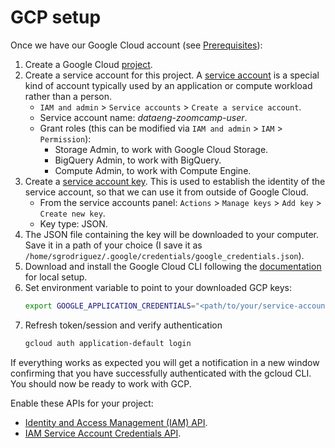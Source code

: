 # GCP setup

Once we have our Google Cloud account (see [Prerequisites](README.md#prerequisites)):

1. Create a Google Cloud [project](https://developers.google.com/workspace/guides/create-project).
2. Create a service account for this project. A [service account](https://cloud.google.com/iam/docs/service-account-overview) is a special kind of account typically used by an application or compute workload rather than a person.
    * `IAM and admin` > `Service accounts` > `Create a service account`.
    * Service account name: _dataeng-zoomcamp-user_.
    * Grant roles (this can be modified via `IAM and admin` > `IAM` > `Permission`):
        + Storage Admin, to work with Google Cloud Storage.
        + BigQuery Admin, to work with BigQuery.
        + Compute Admin, to work with Compute Engine.
3. Create a [service account key](https://cloud.google.com/iam/docs/keys-create-delete#creating). This is used to establish the identity of the service account, so that we can use it from outside of Google Cloud.
    * From the service accounts panel: `Actions` > `Manage keys` > `Add key` > `Create new key`.
    * Key type: JSON.
4. The JSON file containing the key will be downloaded to your computer. Save it in a path of your choice (I save it as `/home/sgrodriguez/.google/credentials/google_credentials.json`).
5. Download and install the Google Cloud CLI following the [documentation](https://cloud.google.com/sdk/docs/install-sdk#deb) for local setup.
6. Set environment variable to point to your downloaded GCP keys:
   ```bash
   export GOOGLE_APPLICATION_CREDENTIALS="<path/to/your/service-account-authkeys>.json"
   ```
7. Refresh token/session and verify authentication
   ```bash
   gcloud auth application-default login
   ```

If everything works as expected you will get a notification in a new window confirming that you have successfully authenticated with the gcloud CLI. You should now be ready to work with GCP.

Enable these APIs for your project:
* [Identity and Access Management (IAM) API](https://console.cloud.google.com/apis/library/iam.googleapis.com).
* [IAM Service Account Credentials API](https://console.cloud.google.com/apis/library/iamcredentials.googleapis.com).